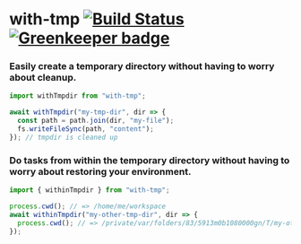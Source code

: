 # with-tmp [![Build Status](https://travis-ci.org/charliekenney23/with-tmp.svg?branch=master)](https://travis-ci.org/charliekenney23/with-tmp) [![Greenkeeper badge](https://badges.greenkeeper.io/Charliekenney23/with-tmp.svg)](https://greenkeeper.io/)

### Easily create a temporary directory without having to worry about cleanup.

```typescript
import withTmpdir from "with-tmp";

await withTmpdir("my-tmp-dir", dir => {
  const path = path.join(dir, "my-file");
  fs.writeFileSync(path, "content");
}); // tmpdir is cleaned up
```

### Do tasks from within the temporary directory without having to worry about restoring your environment.

```typescript
import { withinTmpdir } from "with-tmp";

process.cwd(); // => /home/me/workspace
await withinTmpdir("my-other-tmp-dir", dir => {
  process.cwd(); // => /private/var/folders/83/5913m0b1080000gn/T/my-other-tmp-dir2Ivp7V
});
```

